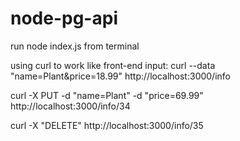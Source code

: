 # node-pg-api

run node index.js from terminal

using curl to work like front-end input:
  curl --data "name=Plant&price=18.99" http://localhost:3000/info
  
  curl -X PUT -d "name=Plant" -d "price=69.99" http://localhost:3000/info/34
  
  curl -X "DELETE" http://localhost:3000/info/35
